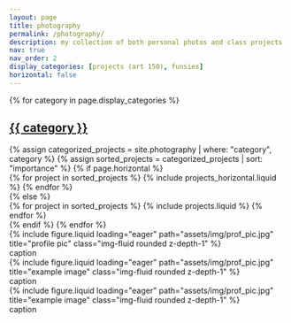 ```yaml
---
layout: page
title: photography
permalink: /photography/
description: my collection of both personal photos and class projects
nav: true
nav_order: 2
display_categories: [projects (art 150), funsies]
horizontal: false
---
```


<!-- pages/photography.md -->
<div class="projects">
  <!-- Display categorized projects -->
  {% for category in page.display_categories %}
  <a id="{{ category }}" href=".#{{ category }}">
    <h2 class="category">{{ category }}</h2>
  </a>
  {% assign categorized_projects = site.photography | where: "category", category %}
  {% assign sorted_projects = categorized_projects | sort: "importance" %}
  <!-- Generate cards for each project -->
  {% if page.horizontal %}
  <div class="container">
    <div class="row row-cols-1 row-cols-md-2">
    {% for project in sorted_projects %}
      {% include projects_horizontal.liquid %}
    {% endfor %}
    </div>
  </div>
  {% else %}
  <div class="row row-cols-1 row-cols-md-3">
    {% for project in sorted_projects %}
      {% include projects.liquid %}
    {% endfor %}
  </div>
  {% endif %}
  {% endfor %}
  <div class="row">
    <div class="col-sm mt-3 mt-md-0">
        {% include figure.liquid loading="eager" path="assets/img/prof_pic.jpg" title="profile pic" class="img-fluid rounded z-depth-1" %}
        <div class="caption">caption</div>
    </div>
    <div class="col-sm mt-3 mt-md-0">
        {% include figure.liquid loading="eager" path="assets/img/prof_pic.jpg" title="example image" class="img-fluid rounded z-depth-1" %}
        <div class="caption">caption</div>
    </div>
    <div class="col-sm mt-3 mt-md-0">
        {% include figure.liquid loading="eager" path="assets/img/prof_pic.jpg" title="example image" class="img-fluid rounded z-depth-1" %}
        <div class="caption">caption</div>
    </div>
</div>
</div>
